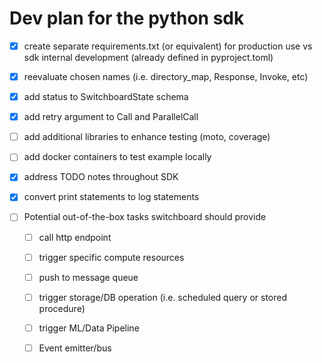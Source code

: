 # Dev plan for the python sdk

 - [x] create separate requirements.txt (or equivalent) for production use vs sdk internal development (already defined in pyproject.toml)

 - [x] reevaluate chosen names (i.e. directory_map, Response, Invoke, etc)

 - [x] add status to SwitchboardState schema

 - [x] add retry argument to Call and ParallelCall

 - [ ] add additional libraries to enhance testing (moto, coverage)

 - [ ] add docker containers to test example locally

 - [x] address TODO notes throughout SDK

 - [x] convert print statements to log statements

 - [ ] Potential out-of-the-box tasks switchboard should provide
   - [ ] call http endpoint
   - [ ] trigger specific compute resources
   - [ ] push to message queue
   - [ ] trigger storage/DB operation (i.e. scheduled query or stored procedure)
   - [ ] trigger ML/Data Pipeline 
   - [ ] Event emitter/bus

